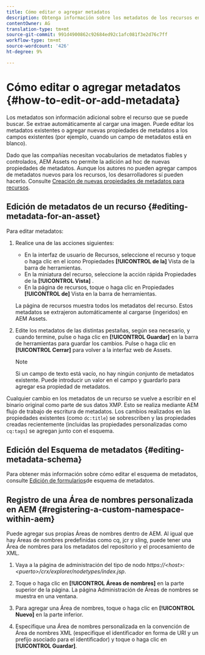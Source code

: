 ```yaml
---
title: Cómo editar o agregar metadatos
description: Obtenga información sobre los metadatos de los recursos en AEM Assets y las distintas formas de editar los metadatos de los recursos.
contentOwner: AG
translation-type: tm+mt
source-git-commit: 991d4900862c92684ed92c1afc081f3e2d76c7ff
workflow-type: tm+mt
source-wordcount: '426'
ht-degree: 9%

---
```



# Cómo editar o agregar metadatos {#how-to-edit-or-add-metadata}

Los metadatos son información adicional sobre el recurso que se puede buscar. Se extrae automáticamente al cargar una imagen. Puede editar los metadatos existentes o agregar nuevas propiedades de metadatos a los campos existentes (por ejemplo, cuando un campo de metadatos está en blanco).

Dado que las compañías necesitan vocabularios de metadatos fiables y controlados, AEM Assets no permite la adición ad hoc de nuevas propiedades de metadatos. Aunque los autores no pueden agregar campos de metadatos nuevos para los recursos, los desarrolladores sí pueden hacerlo. Consulte [Creación de nuevas propiedades de metadatos para recursos](meta-edit.md#editing-metadata-schema).

## Edición de metadatos de un recurso {#editing-metadata-for-an-asset}

Para editar metadatos:

1. Realice una de las acciones siguientes:

   * En la interfaz de usuario de Recursos, seleccione el recurso y toque o haga clic en el icono Propiedades **[!UICONTROL de la]** Vista de la barra de herramientas.
   * En la miniatura del recurso, seleccione la acción rápida Propiedades de la **[!UICONTROL Vista]** .
   * En la página de recursos, toque o haga clic en Propiedades **[!UICONTROL de]** Vista en la barra de herramientas.

   La página de recursos muestra todos los metadatos del recurso. Estos metadatos se extrajeron automáticamente al cargarse (ingeridos) en AEM Assets.

1. Edite los metadatos de las distintas pestañas, según sea necesario, y cuando termine, pulse o haga clic en **[!UICONTROL Guardar]** en la barra de herramientas para guardar los cambios. Pulse o haga clic en **[!UICONTROL Cerrar]** para volver a la interfaz web de Assets.

   >[!NOTE]
   >
   >Si un campo de texto está vacío, no hay ningún conjunto de metadatos existente. Puede introducir un valor en el campo y guardarlo para agregar esa propiedad de metadatos.

Cualquier cambio en los metadatos de un recurso se vuelve a escribir en el binario original como parte de sus datos XMP. Esto se realiza mediante AEM flujo de trabajo de escritura de metadatos. Los cambios realizados en las propiedades existentes (como `dc:title`) se sobrescriben y las propiedades creadas recientemente (incluidas las propiedades personalizadas como `cq:tags`) se agregan junto con el esquema.

<!-- XMP write-back is supported and enabled for the platforms and file formats described in technical requirements. -->

## Edición del Esquema de metadatos {#editing-metadata-schema}

Para obtener más información sobre cómo editar el esquema de metadatos, consulte [Edición de formularios](metadata-schemas.md#edit-metadata-schema-forms)de esquema de metadatos.

## Registro de una Área de nombres personalizada en AEM {#registering-a-custom-namespace-within-aem}

Puede agregar sus propias Áreas de nombres dentro de AEM. Al igual que hay Áreas de nombres predefinidas como cq, jcr y sling, puede tener una Área de nombres para los metadatos del repositorio y el procesamiento de XML.

1. Vaya a la página de administración del tipo de nodo *https://&lt;host>:&lt;puerto>/crx/explorer/nodetypes/index.jsp*.
1. Toque o haga clic en **[!UICONTROL Áreas de nombres]** en la parte superior de la página. La página Administración de Áreas de nombres se muestra en una ventana.

1. Para agregar una Área de nombres, toque o haga clic en **[!UICONTROL Nuevo]** en la parte inferior.
1. Especifique una Área de nombres personalizada en la convención de Área de nombres XML (especifique el identificador en forma de URI y un prefijo asociado para el identificador) y toque o haga clic en **[!UICONTROL Guardar]**.
